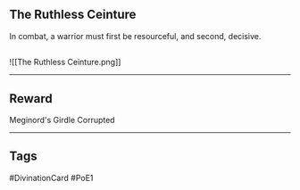 ## The Ruthless Ceinture
In combat, a warrior must first be resourceful,
and second, decisive.
## 
![[The Ruthless Ceinture.png]]

---
## Reward
Meginord's Girdle
Corrupted

---
## Tags
#DivinationCard
#PoE1